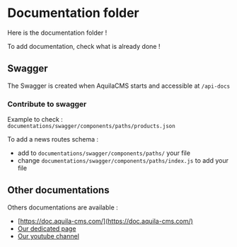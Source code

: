 # Documentation folder

Here is the documentation folder !

To add documentation, check what is already done !

## Swagger

The Swagger is created when AquilaCMS starts and accessible at `/api-docs`

### Contribute to swagger

Example to check : `documentations/swagger/components/paths/products.json`

To add a news routes schema :

- add to `documentations/swagger/components/paths/` your file
- change `documentations/swagger/components/paths/index.js` to add your file

## Other documentations

Others documentations are available :

- [https://doc.aquila-cms.com/](https://doc.aquila-cms.com/)
- [Our dedicated page](https://www.aquila-cms.com/resources-documentation)
- [Our youtube channel](https://www.youtube.com/channel/UCaPllnLkB6V6Jj89i40CrgQ)
